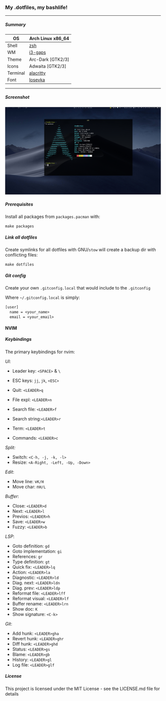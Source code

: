 
### My .dotfiles, my bashlife!
---
##### Summary
| OS       | Arch Linux x86_64 |
| -------- | ----------------- |
| Shell    | [zsh](https://github.com/zsh-users/zsh)          |
| WM       | [i3-gaps](https://github.com/Airblader/i3)           |
| Theme    | Arc-Dark [GTK2/3] |
| Icons    | Adwaita [GTK2/3]  |
| Terminal | [alacritty](https://github.com/jwilm/alacritty)        |
| Font     | [Iosevka](https://be5invis.github.io/Iosevka/)           |
---
##### Screenshot
![Screenshot][screenshot]

[screenshot]: screenshot.png "Screenshot"

##### Prerequisites
Install all packages from `packages.pacman` with:

    make packages

##### Link all dotfiles
Create symlinks for all dotfiles with GNU/`stow` will create a backup dir with 
conflicting files:

    make dotfiles

##### Git config
Create your own `.gitconfig.local` that would include to the `.gitconfig`

Where `~/.gitconfig.local` is simply:

    [user]
      name = <your_name>
      email = <your_email>

#### NVIM

##### Keybindings

The primary keybindings for nvim:

*UI*:
 - Leader key:   `<SPACE>` & `\`
 - ESC keys:     `jj`, `jk`, `<ESC>`
 - Quit:         `<LEADER>q`

 - File expl:    `<LEADER>n`
 - Search file:  `<LEADER>f`
 - Search string:`<LEADER>r`
 - Term:         `<LEADER>t`
 - Commands:     `<LEADER>c`

*Split:*
  - Switch:   `<C-h, -j, -k, -l>`
  - Resize:   `<A-Right, -Left, -Up, -Down>`

*Edit*:
  - Move line:  v`K/H`
  - Move char:  n`H/L`

*Buffer*:
  - Close:    `<LEADER>d`
  - Next:     `<LEADER>l`
  - Previos:  `<LEADER>h`
  - Save:     `<LEADER>w`
  - Fuzzy:    `<LEADER>b`

*LSP*:
  - Goto definition:      `gd`
  - Goto implementation:  `gi`
  - References:           `gr`
  - Type definition:      `gt`
  - Quick fix:            `<LEADER>lq`
  - Action:               `<LEADER>la`
  - Diagnostic:           `<LEADER>ld`
  - Diag. next:           `<LEADER>ldn`
  - Diag. prev:           `<LEADER>ldp`
  - Reformat file:        `<LEADER>lff`
  - Reformat visual:      `<LEADER>lf`
  - Buffer rename:        `<LEADER>lrn`
  - Show doc:        	  `K`
  - Show signature:       `<C-k>`

*Git*:
  - Add hunk:             `<LEADER>gha`
  - Revert hunk:          `<LEADER>ghr`
  - Diff hunk:            `<LEADER>ghd`
  - Status:               `<LEADER>gs`
  - Blame:                `<LEADER>gb`
  - History:              `<LEADER>gl`
  - Log file:             `<LEADER>glf`

##### License

This project is licensed under the MIT License - see the LICENSE.md file for details

